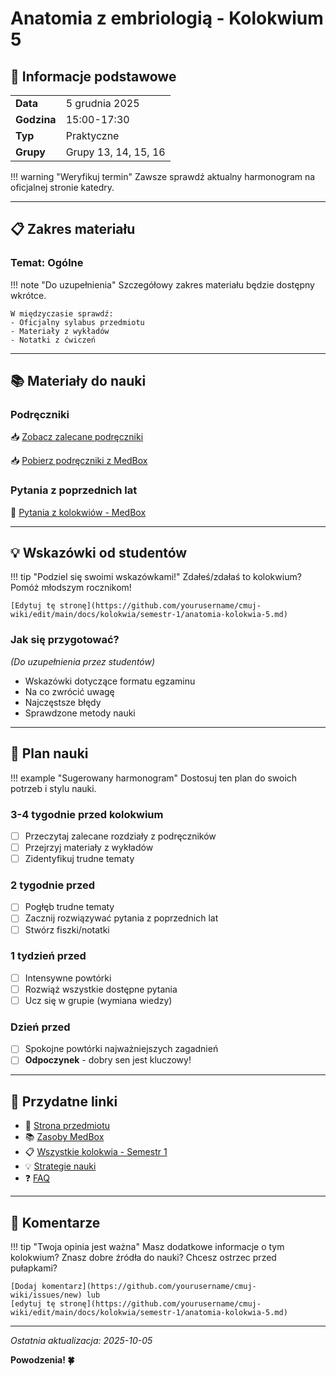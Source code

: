 # Anatomia z embriologią - Kolokwium 5

## 📅 Informacje podstawowe

| | |
|---|---|
| **Data** | 5 grudnia 2025 |
| **Godzina** | 15:00-17:30 |
| **Typ** | Praktyczne |
| **Grupy** | Grupy 13, 14, 15, 16 |

!!! warning "Weryfikuj termin"
    Zawsze sprawdź aktualny harmonogram na oficjalnej stronie katedry.

---

## 📋 Zakres materiału

### Temat: **Ogólne**

!!! note "Do uzupełnienia"
    Szczegółowy zakres materiału będzie dostępny wkrótce.

    W międzyczasie sprawdź:
    - Oficjalny sylabus przedmiotu
    - Materiały z wykładów
    - Notatki z ćwiczeń

---

## 📚 Materiały do nauki

### Podręczniki

📥 [Zobacz zalecane podręczniki](../../semestr-1/anatomia.md#literatura)

📥 [Pobierz podręczniki z MedBox](../../zasoby/medbox/semestr-1.md#anatomia)

### Pytania z poprzednich lat

📝 [Pytania z kolokwiów - MedBox](../../zasoby/medbox/semestr-1.md#anatomia)

---

## 💡 Wskazówki od studentów

!!! tip "Podziel się swoimi wskazówkami!"
    Zdałeś/zdałaś to kolokwium? Pomóż młodszym rocznikom!

    [Edytuj tę stronę](https://github.com/yourusername/cmuj-wiki/edit/main/docs/kolokwia/semestr-1/anatomia-kolokwia-5.md)

### Jak się przygotować?

*(Do uzupełnienia przez studentów)*

- Wskazówki dotyczące formatu egzaminu
- Na co zwrócić uwagę
- Najczęstsze błędy
- Sprawdzone metody nauki

---

## 🎯 Plan nauki

!!! example "Sugerowany harmonogram"
    Dostosuj ten plan do swoich potrzeb i stylu nauki.

### 3-4 tygodnie przed kolokwium
- [ ] Przeczytaj zalecane rozdziały z podręczników
- [ ] Przejrzyj materiały z wykładów
- [ ] Zidentyfikuj trudne tematy

### 2 tygodnie przed
- [ ] Pogłęb trudne tematy
- [ ] Zacznij rozwiązywać pytania z poprzednich lat
- [ ] Stwórz fiszki/notatki

### 1 tydzień przed
- [ ] Intensywne powtórki
- [ ] Rozwiąż wszystkie dostępne pytania
- [ ] Ucz się w grupie (wymiana wiedzy)

### Dzień przed
- [ ] Spokojne powtórki najważniejszych zagadnień
- [ ] **Odpoczynek** - dobry sen jest kluczowy!

---

## 🔗 Przydatne linki

- 📘 [Strona przedmiotu](../../semestr-1/anatomia.md)
- 📚 [Zasoby MedBox](../../zasoby/medbox/semestr-1.md#anatomia)
- 📋 [Wszystkie kolokwia - Semestr 1](../semestr-1/index.md)
- 💡 [Strategie nauki](../../egzaminy/strategie.md)
- ❓ [FAQ](../../faq.md)

---

## 📝 Komentarze

!!! tip "Twoja opinia jest ważna"
    Masz dodatkowe informacje o tym kolokwium?
    Znasz dobre źródła do nauki?
    Chcesz ostrzec przed pułapkami?

    [Dodaj komentarz](https://github.com/yourusername/cmuj-wiki/issues/new) lub
    [edytuj tę stronę](https://github.com/yourusername/cmuj-wiki/edit/main/docs/kolokwia/semestr-1/anatomia-kolokwia-5.md)

---

*Ostatnia aktualizacja: 2025-10-05*

**Powodzenia! 🍀**
